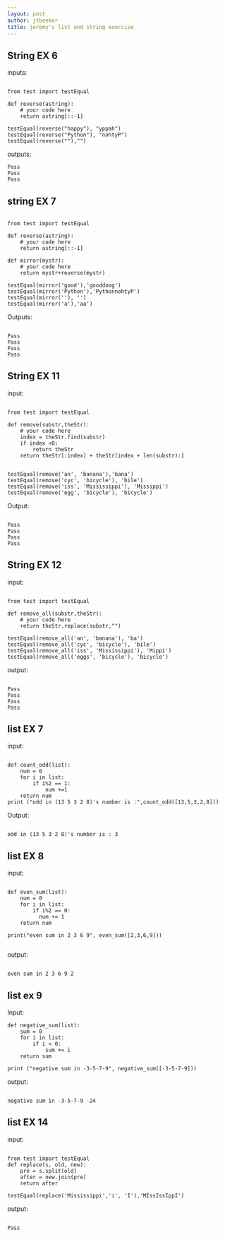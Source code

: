 ```yaml
---
layout: post
author: jtbeeker
title: jeremy's list and string exercise
---
```


## String EX 6

inputs:

```

from test import testEqual

def reverse(astring):
    # your code here
    return astring[::-1]

testEqual(reverse("happy"), "yppah")
testEqual(reverse("Python"), "nohtyP")
testEqual(reverse(""),"")

```

outputs:

```
Pass
Pass
Pass
```

## string EX 7

```

from test import testEqual

def reverse(astring):
    # your code here
    return astring[::-1]

def mirror(mystr):
    # your code here
    return mystr+reverse(mystr)

testEqual(mirror('good'),'gooddoog')
testEqual(mirror('Python'),'PythonnohtyP')
testEqual(mirror(''), '')
testEqual(mirror('a'),'aa')

```

Outputs:

```

Pass
Pass
Pass
Pass

```

## String EX 11

input:

```

from test import testEqual

def remove(substr,theStr):
    # your code here
    index = theStr.find(substr)
    if index <0:
        return theStr
    return theStr[:index] + theStr[index + len(substr):]


testEqual(remove('an', 'banana'),'bana')
testEqual(remove('cyc', 'bicycle'), 'bile')
testEqual(remove('iss', 'Mississippi'), 'Missippi')
testEqual(remove('egg', 'bicycle'), 'bicycle')

```

Output:

```

Pass
Pass
Pass
Pass

```

## String EX 12

input:

```

from test import testEqual

def remove_all(substr,theStr):
    # your code here
    return theStr.replace(substr,"")

testEqual(remove_all('an', 'banana'), 'ba')
testEqual(remove_all('cyc', 'bicycle'), 'bile')
testEqual(remove_all('iss', 'Mississippi'), 'Mippi')
testEqual(remove_all('eggs', 'bicycle'), 'bicycle')

```

output:

```

Pass
Pass
Pass
Pass

```

## list EX 7

input:

```

def count_odd(list):
    num = 0
    for i in list:
        if i%2 == 1:
            num +=1
    return num
print ("odd in (13 5 3 2 8)'s number is :",count_odd([13,5,3,2,8]))

```

Output:

```

odd in (13 5 3 2 8)'s number is : 3

```

## list EX 8

input:

```

def even_sum(list):
    num = 0
    for i in list:
        if i%2 == 0:
          num += 1
    return num

print("even sum in 2 3 6 9", even_sum([2,3,6,9]))
    
```
output:

```

even sum in 2 3 6 9 2

```

## list ex 9

Input:
```
def negative_sum(list):
    sum = 0
    for i in list:
        if i < 0:
            sum += i
    return sum

print ("negative sum in -3-5-7-9", negative_sum([-3-5-7-9]))

```

output:

```

negative sum in -3-5-7-9 -24

```

## list EX 14

input:

```

from test import testEqual
def replace(s, old, new):
    pre = s.split(old)
    after = new.join(pre)
    return after

testEqual(replace('Mississippi','i', 'I'),'MIssIssIppI')  

```

output:

```

Pass

```




